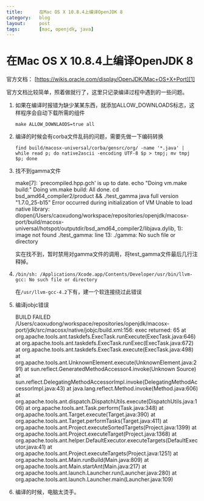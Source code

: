 ```yaml
---
title:      在Mac OS X 10.8.4上编译OpenJDK 8
category:   blog
layout:     post
tags:       [mac, openjdk, java]
---
```



在Mac OS X 10.8.4上编译OpenJDK 8
======================


官方文档： [https://wikis.oracle.com/display/OpenJDK/Mac+OS+X+Port][1]

官方文档比较简单，照着做就行了，这里只记录编译过程中遇到的一些问题。

1. 如果在编译时报错为缺少某某东西，就添加ALLOW_DOWNLOADS标志，这样程序会自动下载所需的组件

    `make ALLOW_DOWNLAODS=true all`

2. 编译的时候会有corba文件乱码的问题，需要先做一下编码转换

    `find build/macosx-universal/corba/gensrc/org/ -name '*.java' | while read p; do native2ascii -encoding UTF-8 $p > tmpj; mv tmpj $p; done`

3. 找不到gamma文件

    make[7]: `precompiled.hpp.gch' is up to date.
    echo "Doing vm.make build:"
    Doing vm.make build:
    All done.
    cd bsd_amd64_compiler2/product && ./test_gamma
    java full version "1.7.0_25-b15"
    Error occurred during initialization of VM
    Unable to load native library: dlopen(/Users/caoxudong/workspace/repositories/openjdk/macosx-port/build/macosx-universal/hotspot/outputdir/bsd_amd64_compiler2/libjava.dylib, 1): image not found
    ./test_gamma: line 13: ./gamma: No such file or directory

    实在找不到，暂时禁用对gamma文件的调用，将test_gamma文件最后几行注释掉。

4. `/bin/sh: /Applications/Xcode.app/Contents/Developer/usr/bin/llvm-gcc: No such file or directory`

    在`/usr/llvm-gcc-4.2`下有，建一个软连接绕过此错误

5. 编译jobjc错误

    BUILD FAILED
    /Users/caoxudong/workspace/repositories/openjdk/macosx-port/jdk/src/macosx/native/jobjc/build.xml:156: exec returned: 65
	at org.apache.tools.ant.taskdefs.ExecTask.runExecute(ExecTask.java:646)
	at org.apache.tools.ant.taskdefs.ExecTask.runExec(ExecTask.java:672)
	at org.apache.tools.ant.taskdefs.ExecTask.execute(ExecTask.java:498)
	at org.apache.tools.ant.UnknownElement.execute(UnknownElement.java:291)
	at sun.reflect.GeneratedMethodAccessor4.invoke(Unknown Source)
	at sun.reflect.DelegatingMethodAccessorImpl.invoke(DelegatingMethodAccessorImpl.java:43)
	at java.lang.reflect.Method.invoke(Method.java:606)
	at org.apache.tools.ant.dispatch.DispatchUtils.execute(DispatchUtils.java:106)
	at org.apache.tools.ant.Task.perform(Task.java:348)
	at org.apache.tools.ant.Target.execute(Target.java:390)
	at org.apache.tools.ant.Target.performTasks(Target.java:411)
	at org.apache.tools.ant.Project.executeSortedTargets(Project.java:1399)
	at org.apache.tools.ant.Project.executeTarget(Project.java:1368)
	at org.apache.tools.ant.helper.DefaultExecutor.executeTargets(DefaultExecutor.java:41)
	at org.apache.tools.ant.Project.executeTargets(Project.java:1251)
	at org.apache.tools.ant.Main.runBuild(Main.java:809)
	at org.apache.tools.ant.Main.startAnt(Main.java:217)
	at org.apache.tools.ant.launch.Launcher.run(Launcher.java:280)
	at org.apache.tools.ant.launch.Launcher.main(Launcher.java:109)

6. 编译的时候，电脑太烫手。







[1]:    https://wikis.oracle.com/display/OpenJDK/Mac+OS+X+Port
